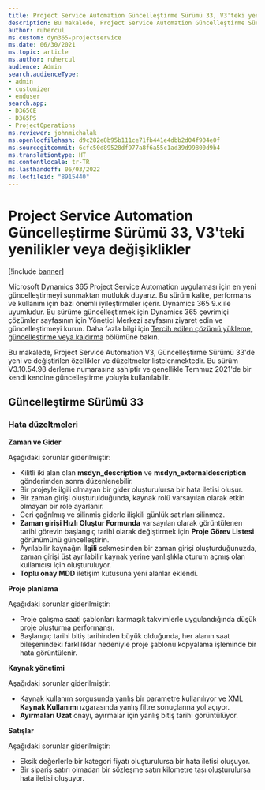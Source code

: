 ```yaml
---
title: Project Service Automation Güncelleştirme Sürümü 33, V3'teki yenilikler veya değişiklikler
description: Bu makalede, Project Service Automation Güncelleştirme Sürümü 33, V3'de bulunan özellikler ve düzeltmeler listelenmektedir.
author: ruhercul
ms.custom: dyn365-projectservice
ms.date: 06/30/2021
ms.topic: article
ms.author: ruhercul
audience: Admin
search.audienceType:
- admin
- customizer
- enduser
search.app:
- D365CE
- D365PS
- ProjectOperations
ms.reviewer: johnmichalak
ms.openlocfilehash: d9c282e8b95b111ce71fb441e4dbb2d04f904e0f
ms.sourcegitcommit: 6cfc50d89528df977a8f6a55c1ad39d99800d9b4
ms.translationtype: HT
ms.contentlocale: tr-TR
ms.lasthandoff: 06/03/2022
ms.locfileid: "8915440"
---
```

# <a name="whats-new-or-changed-in-project-service-automation-update-release-33-v3"></a>Project Service Automation Güncelleştirme Sürümü 33, V3'teki yenilikler veya değişiklikler

[!include [banner](../includes/psa-now-project-operations.md)]

Microsoft Dynamics 365 Project Service Automation uygulaması için en yeni güncelleştirmeyi sunmaktan mutluluk duyarız. Bu sürüm kalite, performans ve kullanım için bazı önemli iyileştirmeler içerir. Dynamics 365 9.x ile uyumludur. Bu sürüme güncelleştirmek için Dynamics 365 çevrimiçi çözümler sayfasının için Yönetici Merkezi sayfasını ziyaret edin ve güncelleştirmeyi kurun. Daha fazla bilgi için [Tercih edilen çözümü yükleme, güncelleştirme veya kaldırma](/power-platform/admin/install-remove-preferred-solution) bölümüne bakın.

Bu makalede, Project Service Automation V3, Güncelleştirme Sürümü 33'de yeni ve değiştirilen özellikler ve düzeltmeler listelenmektedir. Bu sürüm V3.10.54.98 derleme numarasına sahiptir ve genellikle Temmuz 2021'de bir kendi kendine güncelleştirme yoluyla kullanılabilir.

## <a name="update-release-33"></a>Güncelleştirme Sürümü 33

### <a name="bug-fixes"></a>Hata düzeltmeleri

**Zaman ve Gider**

Aşağıdaki sorunlar giderilmiştir:

- Kilitli iki alan olan **msdyn_description** ve **msdyn_externaldescription** gönderimden sonra düzenlenebilir.
- Bir projeyle ilgili olmayan bir gider oluşturulursa bir hata iletisi oluşur.
- Bir zaman girişi oluşturulduğunda, kaynak rolü varsayılan olarak etkin olmayan bir role ayarlanır.
- Geri çağrılmış ve silinmiş giderle ilişkili günlük satırları silinmez.
- **Zaman girişi Hızlı Oluştur Formunda** varsayılan olarak görüntülenen tarihi görevin başlangıç tarihi olarak değiştirmek için **Proje Görev Listesi** görünümünü güncelleştirin.
- Ayrılabilir kaynağın **İlgili** sekmesinden bir zaman girişi oluşturduğunuzda, zaman girişi üst ayrılabilir kaynak yerine yanlışlıkla oturum açmış olan kullanıcısı için oluşturuluyor.
- **Toplu onay MDD** iletişim kutusuna yeni alanlar eklendi.

**Proje planlama**

Aşağıdaki sorunlar giderilmiştir:
- Proje çalışma saati şablonları karmaşık takvimlerle uygulandığında düşük proje oluşturma performansı.
- Başlangıç tarihi bitiş tarihinden büyük olduğunda, her alanın saat bileşenindeki farklılıklar nedeniyle proje şablonu kopyalama işleminde bir hata görüntülenir.

**Kaynak yönetimi**

Aşağıdaki sorunlar giderilmiştir:
- Kaynak kullanım sorgusunda yanlış bir parametre kullanılıyor ve XML **Kaynak Kullanımı** ızgarasında yanlış filtre sonuçlarına yol açıyor.
- **Ayırmaları Uzat** onayı, ayırmalar için yanlış bitiş tarihi görüntülüyor.

**Satışlar**

Aşağıdaki sorunlar giderilmiştir:
- Eksik değerlerle bir kategori fiyatı oluşturulursa bir hata iletisi oluşuyor.
- Bir sipariş satırı olmadan bir sözleşme satırı kilometre taşı oluşturulursa hata iletisi oluşuyor.
